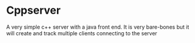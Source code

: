 # Cppserver
A very simple c++ server with a java front end. It is very bare-bones but it will create and track multiple clients connecting to the server